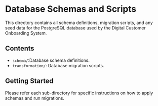 # Database Schemas and Scripts

This directory contains all schema definitions, migration scripts, and any seed data for the PostgreSQL database used by the Digital Customer Onboarding System.

## Contents
- `schema/`:Database schema definitions.
- `transformation/`: Database migration scripts.

## Getting Started

Please refer each sub-directory for specific instructions on how to apply schemas and run migrations.